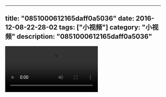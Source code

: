 
---
title: "0851000612165daff0a5036"
date: 2016-12-08-22-28-02
tags: ["小视频"]
category: "小视频"
description: "0851000612165daff0a5036"
---
<video src="http://ohtsqip0g.bkt.clouddn.com/0851000612165daff0a5036.mp4" controls="controls"></video>
